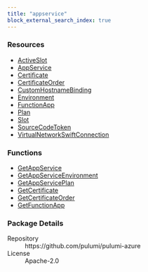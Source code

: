```yaml
---
title: "appservice"
block_external_search_index: true
---
```


<!-- WARNING: this file was generated by Pulumi Docs Generator. -->
<!-- Do not edit by hand unless you're certain you know what you are doing! -->

<h3>Resources</h3>
<ul class="api">
    <li><a href="activeslot"><span class="symbol resource"></span>ActiveSlot</a></li>
    <li><a href="appservice"><span class="symbol resource"></span>AppService</a></li>
    <li><a href="certificate"><span class="symbol resource"></span>Certificate</a></li>
    <li><a href="certificateorder"><span class="symbol resource"></span>CertificateOrder</a></li>
    <li><a href="customhostnamebinding"><span class="symbol resource"></span>CustomHostnameBinding</a></li>
    <li><a href="environment"><span class="symbol resource"></span>Environment</a></li>
    <li><a href="functionapp"><span class="symbol resource"></span>FunctionApp</a></li>
    <li><a href="plan"><span class="symbol resource"></span>Plan</a></li>
    <li><a href="slot"><span class="symbol resource"></span>Slot</a></li>
    <li><a href="sourcecodetoken"><span class="symbol resource"></span>SourceCodeToken</a></li>
    <li><a href="virtualnetworkswiftconnection"><span class="symbol resource"></span>VirtualNetworkSwiftConnection</a></li>
</ul>

<h3>Functions</h3>
<ul class="api">
    <li><a href="getappservice"><span class="symbol datasource"></span>GetAppService</a></li>
    <li><a href="getappserviceenvironment"><span class="symbol datasource"></span>GetAppServiceEnvironment</a></li>
    <li><a href="getappserviceplan"><span class="symbol datasource"></span>GetAppServicePlan</a></li>
    <li><a href="getcertificate"><span class="symbol datasource"></span>GetCertificate</a></li>
    <li><a href="getcertificateorder"><span class="symbol datasource"></span>GetCertificateOrder</a></li>
    <li><a href="getfunctionapp"><span class="symbol datasource"></span>GetFunctionApp</a></li>
</ul>

<h3>Package Details</h3>
<dl class="package-details">
	<dt>Repository</dt>
	<dd>https://github.com/pulumi/pulumi-azure</dd>
	<dt>License</dt>
	<dd>Apache-2.0</dd>
</dl>

